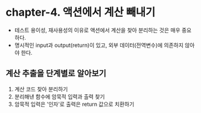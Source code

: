 # chapter-4. 액션에서 계산 빼내기

- 테스트 용이성, 재사용성의 이유로 액션에서 계산을 찾아 분리하는 것은 매우 중요하다.
- 명시적인 input과 output(return)이 있고, 외부 데이터(전역변수)에 의존하지 않아야 한다.



## 계산 추출을 단계별로 알아보기

1. 계산 코드 찾아 분리하기
2. 분리해낸 함수에 암묵적 입력과 출력 찾기
3. 암묵적 입력은 '인자'로 출력은 return 값으로 치환하기

